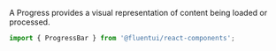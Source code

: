 A Progress provides a visual representation of content being loaded or processed.

```jsx
import { ProgressBar } from '@fluentui/react-components';
```
